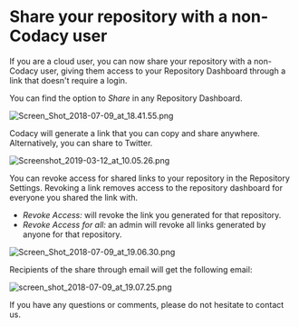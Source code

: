 # Share your repository with a non-Codacy user

If you are a cloud user, you can now share your repository with a non-Codacy user, giving them access to your Repository Dashboard through a link that doesn't require a login.

You can find the option to _Share_ in any Repository Dashboard.

![Screen_Shot_2018-07-09_at_18.41.55.png](/images/Screen_Shot_2018-07-09_at_18.41.55.png)

Codacy will generate a link that you can copy and share anywhere.
Alternatively, you can share to Twitter.

![Screenshot_2019-03-12_at_10.05.26.png](/images/Screenshot_2019-03-12_at_10.05.26.png)

You can revoke access for shared links to your repository in the Repository Settings. Revoking a link removes access to the repository dashboard for everyone you shared the link with.

-   _Revoke Access:_ will revoke the link you generated for that repository.
-   _Revoke Access for all:_ an admin will revoke all links generated by anyone for that repository.

![Screen_Shot_2018-07-09_at_19.06.30.png](/images/Screen_Shot_2018-07-09_at_19.06.30.png)

Recipients of the share through email will get the following email:

![screen_shot_2018-07-09_at_19.07.25.png](/images/screen_shot_2018-07-09_at_19.07.25.png)

If you have any questions or comments, please do not hesitate to contact us.
